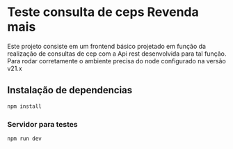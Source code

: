 # Teste consulta de ceps Revenda mais

Este projeto consiste em um frontend básico projetado em função da realização de consultas de cep com a Api rest desenvolvida para tal função.
Para rodar corretamente o ambiente precisa do node configurado na versão v21.x

## Instalação de dependencias

```sh
npm install
```

### Servidor para testes

```sh
npm run dev
```
